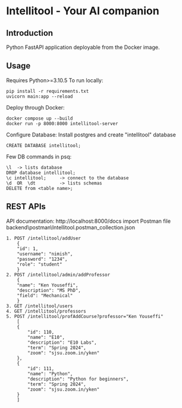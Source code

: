 # Intellitool - Your AI companion


## Introduction
Python FastAPI application deployable from the Docker image.

## Usage
Requires Python>=3.10.5
To run locally:
```
pip install -r requirements.txt
uvicorn main:app --reload
```

Deploy through Docker:
```
docker compose up --build
docker run -p 8000:8000 intellitool-server
```

Configure Database:
Install postgres and create "intellitool" database
```
CREATE DATABASE intellitool;
```
 

Few DB commands in psq:
```
\l  -> lists database
DROP database intellitool;
\c intellitool;     -> connect to the database
\d  OR  \dt         -> lists schemas
DELETE from <table name>;
```

## REST APIs
API documentation: http://localhost:8000/docs
import Postman file backend\postman\Intellitool.postman_collection.json

```
1. POST /intellitool/addUser
    {
    "id": 1,
    "username": "nimish",
    "password": "1234",
    "role": "student"
    }
2. POST /intellitool/admin/addProfessor
    {
    "name": "Ken Youseffi",
    "description": "MS PhD",
    "field": "Mechanical"
    }
3. GET /intellitool/users
4. GET /intellitool/professors
5. POST /intellitool/profAddCourse?professor="Ken Youseffi"
    [
    {
        "id": 110,
        "name": "E10",
        "description": "E10 Labs",
        "term": "Spring 2024",
        "zoom": "sjsu.zoom.in/yken"
    },
    {
        "id": 111,
        "name": "Python",
        "description": "Python for beginners",
        "term": "Spring 2024",
        "zoom": "sjsu.zoom.in/yken"
    }
    ]
```